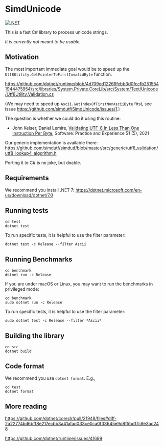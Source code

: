 # SimdUnicode
[![.NET](https://github.com/simdutf/SimdUnicode/actions/workflows/dotnet.yml/badge.svg)](https://github.com/simdutf/SimdUnicode/actions/workflows/dotnet.yml)

This is a fast C# library to process unicode strings.

*It is currently not meant to be usable.*

## Motivation

The most important immediate goal would be to speed up the 
`Utf8Utility.GetPointerToFirstInvalidByte` function.

https://github.com/dotnet/runtime/blob/4d709cd12269fcbb3d0fccfb2515541944475954/src/libraries/System.Private.CoreLib/src/System/Text/Unicode/Utf8Utility.Validation.cs


(We may need to speed up `Ascii.GetIndexOfFirstNonAsciiByte` first, see issue https://github.com/simdutf/SimdUnicode/issues/1.)

The question is whether we could do it using this routine:

* John Keiser, Daniel Lemire, [Validating UTF-8 In Less Than One Instruction Per Byte](https://arxiv.org/abs/2010.03090), Software: Practice and Experience 51 (5), 2021

Our generic implementation is available there: https://github.com/simdutf/simdutf/blob/master/src/generic/utf8_validation/utf8_lookup4_algorithm.h

Porting it to C# is no joke, but doable.

## Requirements

We recommend you install .NET 7: https://dotnet.microsoft.com/en-us/download/dotnet/7.0


## Running tests

```
cd test
dotnet test
```

To run specific tests, it is helpful to use the filter parameter:

```
dotnet test -c Release --filter Ascii
```

## Running Benchmarks

```
cd benchmark
dotnet run -c Release
```

If you are under macOS or Linux, you may want to run the benchmarks in privileged mode:

```
cd benchmark
sudo dotnet run -c Release
```

To run specific tests, it is helpful to use the filter parameter:

```
sudo dotnet test -c Release --filter *Ascii*
```

## Building the library

```
cd src
dotnet build
```

## Code format

We recommend you use `dotnet format`. E.g.,

```
cd test
dotnet format
```


## More reading 


https://github.com/dotnet/coreclr/pull/21948/files#diff-2a22774bd6bff8e217ecbb3a41afad033ce0ca0f33645e9d8f5bdf7c9e3ac248

https://github.com/dotnet/runtime/issues/41699
